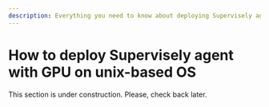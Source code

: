 ```yaml
---
description: Everything you need to know about deploying Supervisely agent on unix-based operating systems
---
```


# How to deploy Supervisely agent with GPU on unix-based OS

This section is under construction. Please, check back later.
